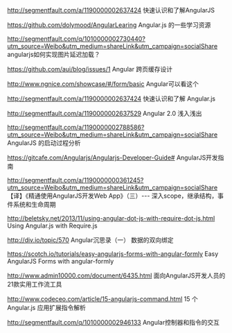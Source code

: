 http://segmentfault.com/a/1190000002637424
快速认识和了解AngularJS

https://github.com/dolymood/AngularLearing
Angular.js 的一些学习资源

http://segmentfault.com/q/1010000002730440?utm_source=Weibo&utm_medium=shareLink&utm_campaign=socialShare
angularjs如何实现图片延迟加载？

https://github.com/aui/blog/issues/1
Angular 跨页缓存设计

http://www.ngnice.com/showcase/#/form/basic
Angular可以看这个

http://segmentfault.com/a/1190000002637424
快速认识和了解 Angular.js

http://segmentfault.com/a/1190000002637529
Angular 2.0 浅入浅出

http://segmentfault.com/a/1190000002788586?utm_source=Weibo&utm_medium=shareLink&utm_campaign=socialShare
AngularJS 的启动过程分析

https://gitcafe.com/Angularjs/Angularjs-Developer-Guide#
AngularJS开发指南

http://segmentfault.com/a/1190000000361245?utm_source=Weibo&utm_medium=shareLink&utm_campaign=socialShare
【译】《精通使用AngularJS开发Web App》（三）--- 深入scope，继承结构，事件系统和生命周期

http://beletsky.net/2013/11/using-angular-dot-js-with-require-dot-js.html
Using Angular.js with Require.js

http://div.io/topic/570
Angular沉思录（一） 数据的双向绑定

https://scotch.io/tutorials/easy-angularjs-forms-with-angular-formly
Easy AngularJS Forms with angular-formly

http://www.admin10000.com/document/6435.html
面向AngularJS开发人员的21款实用工作流工具

http://www.codeceo.com/article/15-angularjs-command.html
15 个 Angular.js 应用扩展指令解析

http://segmentfault.com/q/1010000002946133
Angular控制器和指令的交互
